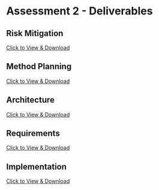 <h1> Assessment 2 - Deliverables </h1>

<h2> Risk Mitigation </h2>
<a href="">Click to View & Download</a>

<h2> Method Planning</h2>
<a href="">Click to View & Download</a>

<h2> Architecture </h2>
<a href="">Click to View & Download</a>

<h2>Requirements </h2>
<a href="">Click to View & Download</a>

<h2> Implementation</h2>
<a href="">Click to View & Download</a>
